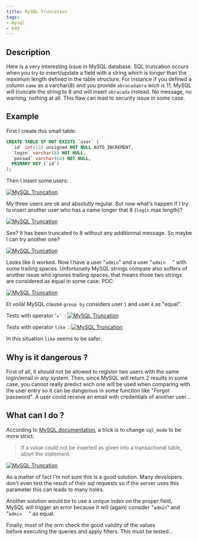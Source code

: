 ```yaml
---
title: MySQL Truncation
tags:
- mysql
- bdd
---
```

## Description

Here is a very interesting issue in MySQL database. 
SQL truncation occurs when you try to insert/update a field with a string which is longer than the maximum length defined in the table structure. 
For instance if you defined a column `name` as a varchar(8) and you provide `abracadabra` wich is 11, MySQL will truncate the string to 8 and will insert `abracada` instead. 
No message, no warning, nothing at all. This flaw can lead to security issue in some case.

## Example

First I create this small table:

~~~sql
CREATE TABLE IF NOT EXISTS `user` (
  `id` int(11) unsigned NOT NULL AUTO_INCREMENT,
  `login` varchar(8) NOT NULL,
  `passwd` varchar(64) NOT NULL,
  PRIMARY KEY (`id`)
);
~~~

<!--more-->

Then I insert some users:

[![MySQL Truncation](/images/mysql-truncation-1.png)](/images/mysql-truncation-1.png)

My three users are ok and absolutly regular. 
But now what's happen if I try to insert another user who has a name longer that 8 (`login` max length)?

[![MySQL Truncation](/images/mysql-truncation-2.png)](/images/mysql-truncation-2.png)

See? It has been truncated to 8 without any additionnal message. So maybe I can try another one?

[![MySQL Truncation](/images/mysql-truncation-3.png)](/images/mysql-truncation-3.png)

Looks like it worked. 
Now I have a user "`admin`" and a user "`admin  ` " with some trailing spaces. 
Unfortunatly MySQL strings compare also suffers of another issue who ignores trailing spaces, that means those two strings are considered as equal in some case. POC:

[![MySQL Truncation](/images/mysql-truncation-4.png)](/images/mysql-truncation-4.png)

Et voilà! MySQL clause `group by` considers user `1` and user `4` as "equal".

Tests with operator '`=' `:
[![MySQL Truncation](/images/mysql-truncation-5.png)](/images/mysql-truncation-5.png)

Tests with operator `like `:
[![MySQL Truncation](/images/mysql-truncation-6.png)](/images/mysql-truncation-6.png)</div>

In this situation `like` seems to be safer.

## Why is it dangerous ?

First of all, it should not be allowed to register two users with the same login/email in any system. 
Then, since MySQL will return 2 results in some case, you cannot really predict wich one will be used when comparing with the user entry so it can be dangerous in some function like "Forgot password". 
A user could receive an email with credentials of another user...

## What can I do ?

According to [MySQL documentation](http://dev.mysql.com/doc/refman/5.0/en/sql-mode.html#sqlmode_strict_trans_tables "MySQL documentation"), a trick is to change `sql_mode` to be more strict:

> If a value could not be inserted as given into a transactional table, abort the statement.

[![MySQL Truncation](/images/mysql-truncation-7.png)](/images/mysql-truncation-7.png)

As a matter of fact I'm not sure this is a good solution. 
Many developers don't even test the result of their sql requests so if the server uses this parameter this can leads to many holes.

Another solution would be to use a unique index on the proper field, MySQL will trigger an error because it will (again) consider "`admin`" and "`admin  ` " as equal.

Finally, most of the orm check the good validity of the values before executing the queries and apply filters. 
This must be tested...
